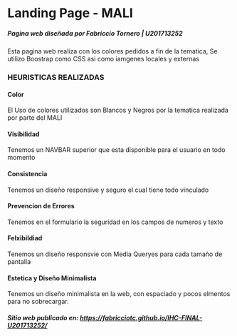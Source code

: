 # Landing Page - MALI
##### Pagina web diseñada por Fabriccio Tornero | U201713252

Esta pagina web realiza con los colores pedidos a fin de la tematica, Se utilizo Boostrap como CSS asi como iamgenes locales y externas

### HEURISTICAS REALIZADAS

#### Color

El Uso de colores utilizados son Blancos y Negros por la tematica realizada por parte del MALI

#### Visibilidad

Tenemos un NAVBAR superior que esta disponible para el usuario en todo momento

#### Consistencia

Tenemos un diseño responsive y seguro el cual tiene todo vinculado

#### Prevencion de Errores

Tenemos en el formulario la seguridad en los campos de numeros y texto

#### Felxibildiad

Tenemos un diseño responsvie con Media Queryes para cada tamaño de pantalla

#### Estetica y Diseño Minimalista

Tenemos un diseño minimalista en la web, con espaciado y pocos elmentos para no sobrecargar.

##### Sitio web publicado en: https://fabricciotc.github.io/IHC-FINAL-U201713252/
